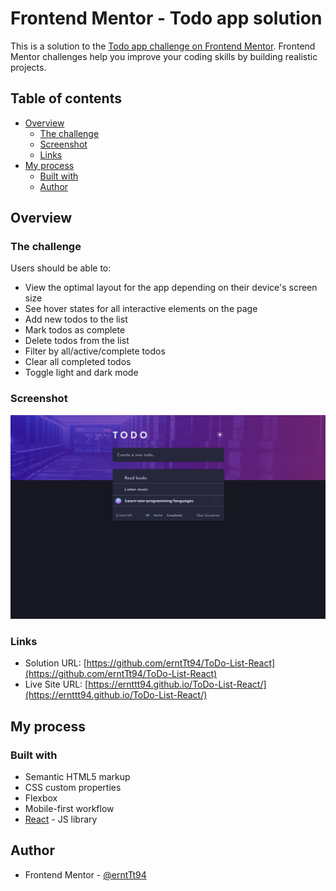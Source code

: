 # Frontend Mentor - Todo app solution

This is a solution to the [Todo app challenge on Frontend Mentor](https://www.frontendmentor.io/challenges/todo-app-Su1_KokOW). Frontend Mentor challenges help you improve your coding skills by building realistic projects.

## Table of contents

- [Overview](#overview)
  - [The challenge](#the-challenge)
  - [Screenshot](#screenshot)
  - [Links](#links)
- [My process](#my-process)
  - [Built with](#built-with)
  - [Author](#author)

## Overview

### The challenge

Users should be able to:

- View the optimal layout for the app depending on their device's screen size
- See hover states for all interactive elements on the page
- Add new todos to the list
- Mark todos as complete
- Delete todos from the list
- Filter by all/active/complete todos
- Clear all completed todos
- Toggle light and dark mode

### Screenshot

![](./screenshots/Screenshot%202025-05-29%20221525.png)

### Links

- Solution URL: [https://github.com/erntTt94/ToDo-List-React](https://github.com/erntTt94/ToDo-List-React)
- Live Site URL: [https://ernttt94.github.io/ToDo-List-React/](https://ernttt94.github.io/ToDo-List-React/)

## My process

### Built with

- Semantic HTML5 markup
- CSS custom properties
- Flexbox
- Mobile-first workflow
- [React](https://reactjs.org/) - JS library

## Author

- Frontend Mentor - [@erntTt94](https://www.frontendmentor.io/profile/erntTt94)
